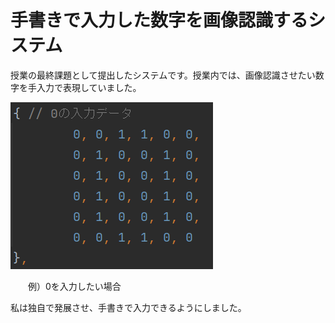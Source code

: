 # 手書きで入力した数字を画像認識するシステム

授業の最終課題として提出したシステムです。授業内では、画像認識させたい数字を手入力で表現していました。


![0を入力したい場合](入力例.png)

　　例）0を入力したい場合

私は独自で発展させ、手書きで入力できるようにしました。
